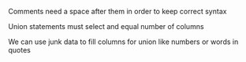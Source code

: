 
Comments need a space after them in order to keep correct syntax

Union statements must select and equal number of columns

We can use junk data to fill columns for union like numbers or words in quotes
